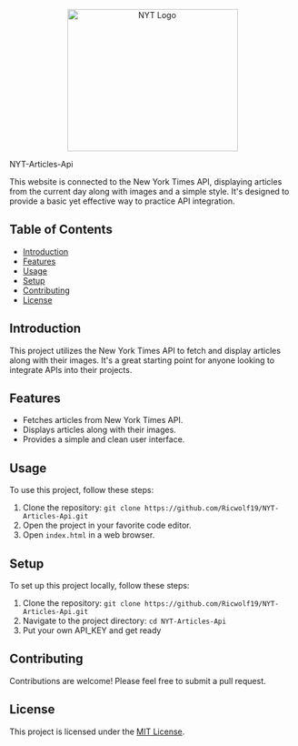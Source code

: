 <p align="center">
  <img src="https://th.bing.com/th/id/R.8d5a2dd6586ef4f9a4058a953ffcb840?rik=tFOQ1UcYhfivNw&riu=http%3a%2f%2fjulianlennon.com%2fwp-content%2fuploads%2f2017%2f04%2fthe-new-york-times-logo.jpg&ehk=zmFAHRmCpjFVPodZPZi67DttkUWTPd3JZreoiJzYS5k%3d&risl=&pid=ImgRaw&r=0" alt="NYT Logo" width="300" height="250">
</p>


NYT-Articles-Api

This website is connected to the New York Times API, displaying articles from the current day along with images and a simple style. It's designed to provide a basic yet effective way to practice API integration.

## Table of Contents

- [Introduction](#introduction)
- [Features](#features)
- [Usage](#usage)
- [Setup](#setup)
- [Contributing](#contributing)
- [License](#license)

## Introduction

This project utilizes the New York Times API to fetch and display articles along with their images. It's a great starting point for anyone looking to integrate APIs into their projects.

## Features

- Fetches articles from New York Times API.
- Displays articles along with their images.
- Provides a simple and clean user interface.

## Usage

To use this project, follow these steps:

1. Clone the repository: `git clone https://github.com/Ricwolf19/NYT-Articles-Api.git`
2. Open the project in your favorite code editor.
3. Open `index.html` in a web browser.

## Setup

To set up this project locally, follow these steps:

1. Clone the repository: `git clone https://github.com/Ricwolf19/NYT-Articles-Api.git`
2. Navigate to the project directory: `cd NYT-Articles-Api`
3. Put your own API_KEY and get ready

## Contributing

Contributions are welcome! Please feel free to submit a pull request.

## License

This project is licensed under the [MIT License](LICENSE).
